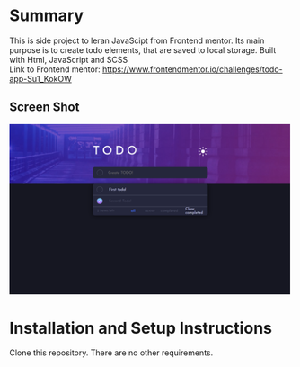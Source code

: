 # Summary

This is side project to leran JavaScipt from Frontend mentor.
Its main purpose is to create todo elements, that are saved to local storage. Built with Html, JavaScript and SCSS
<br>Link to Frontend mentor: https://www.frontendmentor.io/challenges/todo-app-Su1_KokOW
## Screen Shot

<img src="/screen_shots/screen_shot.png" width="500">

# Installation and Setup Instructions

Clone this repository. There are no other requirements.


